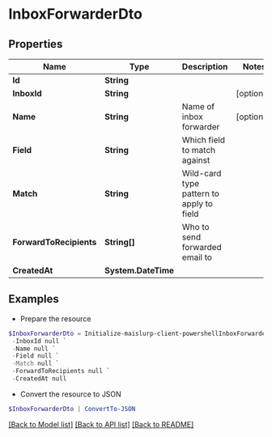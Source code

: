 # InboxForwarderDto
## Properties

Name | Type | Description | Notes
------------ | ------------- | ------------- | -------------
**Id** | **String** |  | 
**InboxId** | **String** |  | [optional] 
**Name** | **String** | Name of inbox forwarder | [optional] 
**Field** | **String** | Which field to match against | 
**Match** | **String** | Wild-card type pattern to apply to field | 
**ForwardToRecipients** | **String[]** | Who to send forwarded email to | 
**CreatedAt** | **System.DateTime** |  | 

## Examples

- Prepare the resource
```powershell
$InboxForwarderDto = Initialize-maislurp-client-powershellInboxForwarderDto  -Id null `
 -InboxId null `
 -Name null `
 -Field null `
 -Match null `
 -ForwardToRecipients null `
 -CreatedAt null
```

- Convert the resource to JSON
```powershell
$InboxForwarderDto | ConvertTo-JSON
```

[[Back to Model list]](../README#documentation-for-models) [[Back to API list]](../README#documentation-for-api-endpoints) [[Back to README]](../README)

